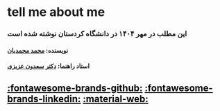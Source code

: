 # tell me about me
### این مطلب در مهر ۱۴۰۴ در دانشگاه کردستان نوشته شده است
#### نویسنده: [محمد محمدیان](https://mamadnet.ir/)
#### استاد راهنما: [دکتر سعدون عزیزی](https://research.uok.ac.ir/~sazizi/)



## <a href="https://github.com/mammadnet" style="color: black;">:fontawesome-brands-github:</a> <a href="https://www.linkedin.com/in/mohamadiann/" style="color: black;">:fontawesome-brands-linkedin:</a> <a href="https://mamadnet.ir/" style="color: black;">:material-web:</a>
